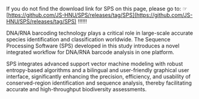If you do not find the download link for SPS on this page, please go to: ☞ [https://github.com/JS-HNU/SPS/releases/tag/SPS](https://github.com/JS-HNU/SPS/releases/tag/SPS)  !!!!!!

DNA/RNA barcoding technology plays a critical role in large-scale accurate species identification and classification worldwide. The Sequence Processing Software (SPS) developed in this study introduces a novel integrated workflow for DNA/RNA barcode analysis in one platform.

SPS integrates advanced support vector machine modeling with robust entropy-based algorithms and a bilingual and user-friendly graphical user interface, significantly enhancing the precision, efficiency, and usability of conserved-region identification and sequence analysis, thereby facilitating accurate and high-throughput biodiversity assessments.
